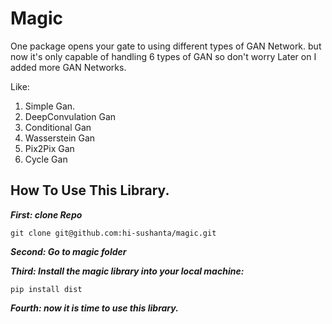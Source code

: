# Magic
One package opens your gate to using different types of GAN Network.
but now it's only capable of handling 6 types of GAN so don't worry Later on I added more GAN Networks.

Like: 
 1. Simple Gan.
 2. DeepConvulation Gan
 3. Conditional Gan
 4. Wasserstein Gan
 5. Pix2Pix Gan
 6. Cycle Gan

## How To Use This Library.
***First: clone Repo*** 
```
git clone git@github.com:hi-sushanta/magic.git
```

***Second: Go to magic folder***

***Third: Install the magic library into your local machine:*** 
```
pip install dist
```

***Fourth: now it is time to use this library.***

